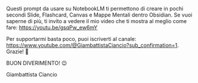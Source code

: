 

Questi prompt da usare su NotebookLM ti permettono di creare in pochi secondi Slide, Flashcard, Canvas e Mappe Mentali dentro Obsidian. Se vuoi saperne di più, ti invito a vedere il mio video che ti mostra al meglio come fare: https://youtu.be/gsqPw_ew6mY 


Per supportarmi basta poco, puoi iscriverti al canale: https://www.youtube.com/@GiambattistaCiancio?sub_confirmation=1. Grazie! 🙏





BUON DIVERIMENTO! 😉

Giambattista Ciancio